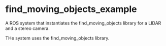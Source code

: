 # find_moving_objects_example

A ROS system that instantiates the find_moving_objects library for a LIDAR and a stereo camera.

THe system uses the find_moving_objects library.
